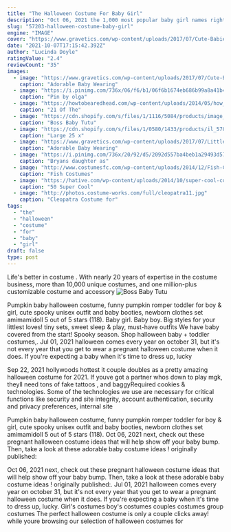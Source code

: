 ```yaml
---
title: "The Halloween Costume For Baby Girl"
description: "Oct 06, 2021 the 1,000 most popular baby girl names right now.  Celebrating halloween with a punny costume is a must for the spooky season! If you're spending halloween with"
slug: "57203-halloween-costume-baby-girl"
engine: "IMAGE"
cover: "https://www.gravetics.com/wp-content/uploads/2017/07/Cute-Babies-Halloween-Costumes.jpg"
date: "2021-10-07T17:15:42.392Z"
author: "Lucinda Doyle"
ratingValue: "2.4"
reviewCount: "35"
images:
  - image: "https://www.gravetics.com/wp-content/uploads/2017/07/Cute-Babies-Halloween-Costumes.jpg"
    caption: "Adorable Baby Wearing"
  - image: "https://i.pinimg.com/736x/06/f6/b1/06f6b1674eb686b99a8a41b4e996b47b.jpg"
    caption: "Pin by olga"
  - image: "https://howtobearedhead.com/wp-content/uploads/2014/05/how_to_be_a_redhead_kids_redhead_babies_cutest_redhead_toddlers_14.jpg"
    caption: "21 Of The"
  - image: "https://cdn.shopify.com/s/files/1/1116/5084/products/image_c95b1ed0-4cff-4e9c-8c4f-d064864180be_grande.jpg?v=1597977614"
    caption: "Boss Baby Tutu"
  - image: "https://cdn.shopify.com/s/files/1/0580/1433/products/il_570xN.408537566_gy0l_grande.jpg?v=1487548002"
    caption: "Large 25 x"
  - image: "https://www.gravetics.com/wp-content/uploads/2017/07/Little-girls-Halloween-costumes-Lucy-Ethel.jpg"
    caption: "Adorable Baby Wearing"
  - image: "https://i.pinimg.com/736x/20/92/d5/2092d557ba4beb1a29493d57a35e69fe--catwoman-costume-kids-catwoman-halloween.jpg"
    caption: "Bryans daughter as"
  - image: "http://www.costumesfc.com/wp-content/uploads/2014/12/Fish-Costumes-for-Kids.jpg"
    caption: "Fish Costumes"
  - image: "https://hative.com/wp-content/uploads/2014/10/super-cool-costume-ideas/30-batwoman-costume.jpg"
    caption: "50 Super Cool"
  - image: "http://photos.costume-works.com/full/cleopatra11.jpg"
    caption: "Cleopatra Costume for"
tags:
  - "the"
  - "halloween"
  - "costume"
  - "for"
  - "baby"
  - "girl"
draft: false
type: post
---
```


Life's better in costume . With nearly 20 years of expertise in the costume business, more than 10,000 unique costumes, and one million-plus customizable costume and accessory
![Boss Baby Tutu](https://cdn.shopify.com/s/files/1/1116/5084/products/image_c95b1ed0-4cff-4e9c-8c4f-d064864180be_grande.jpg?v=1597977614 "Boss Baby Tutu")

Pumpkin baby halloween costume, funny pumpkin romper toddler for boy &amp; girl, cute spooky unisex outfit and baby booties, newborn clothes set amimamidoll 5 out of 5 stars (118). Baby girl. Baby boy. Big styles for your littlest loves! tiny sets, sweet sleep &amp; play, must-have outfits We have baby covered from the start! Spooky season. Shop halloween baby + toddler costumes,. Jul 01, 2021 halloween comes every year on october 31, but it&#39;s not every year that you get to wear a pregnant halloween costume when it does. If you&#39;re expecting a baby when it&#39;s time to dress up, lucky
<!--inArticleAds-->

<!--galleryOne-->

Sep 22, 2021 hollywoods hottest it couple doubles as a pretty amazing halloween costume for 2021. If youve got a partner whos down to play mgk, theyll need tons of fake tattoos , and baggyRequired cookies & technologies. Some of the technologies we use are necessary for critical functions like security and site integrity, account authentication, security and privacy preferences, internal site
<!--inArticleAds-->

<!--galleryTwo-->

Pumpkin baby halloween costume, funny pumpkin romper toddler for boy & girl, cute spooky unisex outfit and baby booties, newborn clothes set amimamidoll 5 out of 5 stars (118). Oct 06, 2021 next, check out these pregnant halloween costume ideas that will help show off your baby bump. Then, take a look at these adorable baby costume ideas ! originally published:
<!--galleryThree-->

Oct 06, 2021 next, check out these pregnant halloween costume ideas that will help show off your baby bump. Then, take a look at these adorable baby costume ideas ! originally published:. Jul 01, 2021 halloween comes every year on october 31, but it's not every year that you get to wear a pregnant halloween costume when it does. If you're expecting a baby when it's time to dress up, lucky. Girl's costumes boy's costumes couples costumes group costumes  The perfect halloween costume is only a couple clicks away! while youre browsing our selection of halloween costumes for